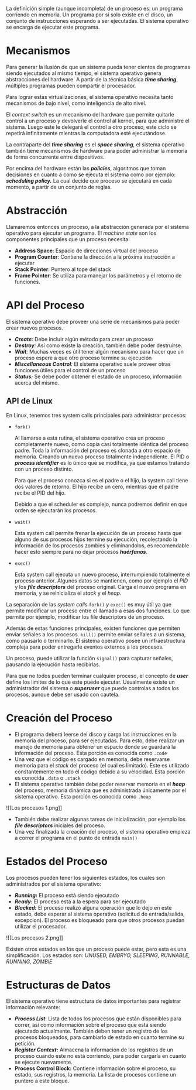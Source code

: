 La definición simple (aunque incompleta) de un proceso es: un programa corriendo en memoria. Un programa por si solo existe en el disco, un conjunto de instrucciones esperando a ser ejecutadas. El sistema operativo se encarga de ejecutar este programa.

# Mecanismos

Para generar la ilusión de que un sistema pueda tener cientos de programas siendo ejecutados al mismo tiempo, el sistema operativo genera abstracciones del hardware. A partir de la técnica básica ***time sharing***, múltiples programas pueden compartir el procesador.

Para lograr estas virtualizaciones, el sistema operativo necesita tanto mecanismos de bajo nivel, como inteligencia de alto nivel.

El *context switch* es un mecanismo del hardware que permite quitarle control a un proceso y devolverle el control al kernel, para que administre el sistema. Luego este le delegará el control a otro proceso, este ciclo se repetirá infinitamente mientras la computadora esté ejecutándose.

La contraparte del ***time sharing*** es el ***space sharing***, el sistema operativo también tiene mecanismos de hardware para poder administrar la memoria de forma concurrente entre dispositivos.

Por encima del hardware están las ***policies***, algoritmos que toman decisiones en cuanto a como se ejecuta el sistema como por ejemplo: ***scheduling policy.*** La cual decide que proceso se ejecutará en cada momento, a partir de un conjunto de reglas.

# Abstracción

Llamaremos entonces un proceso, a la abstracción generada por el sistema operativo para ejecutar un programa. El *machine state* son los componentes principales que un proceso necesita:

- **Address Space**: Espacio de direcciones virtual del proceso
- **Program Counter**: Contiene la dirección a la próxima instrucción a ejecutar
- **Stack Pointer**: Puntero al tope del stack
- **Frame Pointer**: Se utiliza para manejar los parámetros y el retorno de funciones.

# API del Proceso

El sistema operativo debe proveer una serie de mecanismos para poder crear nuevos procesos.

- ***Create**:* Debe incluir algún método para crear un proceso
- ***Destroy**:* Así como existe la creación, también debe poder destruirse.
- ***Wait**:* Muchas veces es útil tener algún mecanismo para hacer que un proceso espere a que otro proceso termine su ejecución
- ***Miscellaneous Control**:* El sistema operativo suele proveer otras funciones útiles para el control de un proceso
- ***Status:*** Se debe poder obtener el estado de un proceso, información acerca del mismo.

## API de Linux

En Linux, tenemos tres system calls principales para administrar procesos:

- `fork()`

    Al llamarse a esta rutina, el sistema operativo crea un proceso completamente nuevo, como copia casi totalmente idéntica del proceso padre. Toda la información del proceso es clonada a otro espacio de memoria. Creando un nuevo proceso totalmente independiente. El PID o ***process identifier*** es lo único que se modifica, ya que estamos tratando con un proceso distinto.

    Para que el proceso conozca si es el padre o el hijo, la system call tiene dos valores de retorno. El hijo recibe un cero, mientras que el padre recibe el PID del hijo.

    Debido a que el scheduler es complejo, nunca podremos definir en que orden se ejecutarán los procesos.

- `wait()`

    Esta system call permite frenar la ejecución de un proceso hasta que alguno de sus procesos hijos termine su ejecución, recolectando la información de los procesos zombies y eliminandolos, es recomendable hacer esto siempre para no dejar procesos ***huérfanos***.

- `exec()`

    Esta system call ejecuta un nuevo proceso, interrumpiendo totalmente el proceso anterior. Algunos datos se mantienen, como por ejemplo el *PID* y los ***file descriptors*** del proceso original. Carga el nuevo programa en memoria, y se reinicializa el *stack* y el *heap.*


La separación de las *system calls* `fork()` *y* `exec()` es muy útil ya que permite modificar un proceso entre el llamado a esas dos funciones. Lo que permite por ejemplo, modificar los file descriptors de un proceso.

Además de estas funciones principales, existen funciones que permiten enviar señales a los procesos. `kill()` permite enviar señales a un sistema, como pausarlo o terminarlo. El sistema operativo posee un infraestructura compleja para poder entregarle eventos externos a los procesos.

Un proceso, puede utilizar la función `signal()` para capturar señales, pausando la ejecución hasta recibirlas.

Para que no todos pueden terminar cualquier proceso, el concepto de ***user*** define los limites de lo que este puede ejecutar. Usualmente existe un administrador del sistema o ***superuser*** que puede controlas a todos los procesos, aunque debe ser usado con cautela.

# Creación del Proceso

- El programa deberá leerse del disco y carga las instrucciones en la memoria del proceso, para ser ejecutadas. Para esto, debe realizar un manejo de memoria para obtener un espacio donde se guardará la información del proceso. Esta porción es conocida como `.code`
- Una vez que el código es cargado en memoria, debe reservarse memoria para el *stack* del proceso (el cual es limitado). Este es utilizado constantemente en todo el código debido a su velocidad. Esta porción es conocida `.data` o `.stack`
- El sistema operativo también debe poder reservar memoria en el ***heap*** del proceso, memoria dinámica que es administrada únicamente por el sistema operativo. Esta porción es conocida como `.heap`

![[Los procesos 1.png]]

- También debe realizar algunas tareas de inicialización, por ejemplo los ***file descriptors*** iniciales del proceso.
- Una vez finalizada la creación del proceso, el sistema operativo empieza a correr el programa en el punto de entrada `main()`

# Estados del Proceso

Los procesos pueden tener los siguientes estados, los cuales son administrados por el sistema operativo:

- ***Running:*** El proceso está siendo ejecutado
- ***Ready:*** El proceso está a la espera para ser ejecutado
- ***Blocked:*** El proceso realizó alguna operación que lo dejo en este estado, debe esperar al sistema operativo (solicitud de entrada/salida, excepcion). El proceso es bloqueado para que otros procesos puedan utilizar el procesador.

![[Los procesos 2.png]]

Existen otros estados en los que un proceso puede estar, pero esta es una simplificación. Los estados son: *UNUSED, EMBRYO, SLEEPING, RUNNABLE, RUNNING, ZOMBIE*

# Estructuras de Datos

El sistema operativo tiene estructura de datos importantes para registrar información relevante:

- ***Process List***: Lista de todos los procesos que están disponibles para correr, así como información sobre el proceso que está siendo ejecutado actualmente. También deben tener un registro de los procesos bloqueados, para cambiarlo de estado en cuanto termine su petición.
- ***Register Context:*** Almacena la información de los registros de un proceso cuando este no está corriendo, para poder cargarla en cuanto se ejecute nuevamente.
- **Process Control Block:** Contiene información sobre el proceso, su estado, sus registros, la memoria. La lista de procesos contiene un puntero a este bloque.
